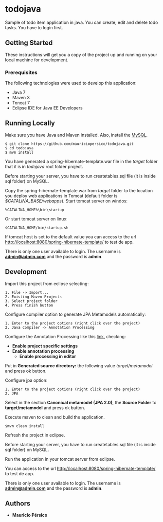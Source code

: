 # todojava
Sample of todo item application in java. You can create, edit and delete todo tasks. You have to login first.

## Getting Started

These instructions will get you a copy of the project up and running on your local machine for development.

### Prerequisites
The following technologies were used to develop this application: 

* Java 7
* Maven 3
* Toncat 7
* Eclipse IDE for Java EE Developers

## Running Locally

Make sure you have Java and Maven installed.  Also, install the [MySQL](https://toolbelt.heroku.com/).

    $ git clone https://github.com/mauriciopersico/todojava.git
    $ cd todojava
    $ mvn install

You have generated a spring-hibernate-template.war file in the *target* folder that it is in *todojava* root folder project.

Before starting your server, you have to run createtables.sql file (it is inside sql folder) on MySQL.  

Copy the spring-hibernate-template.war from *target* folder to the location you deploy web applications in Tomcat (default folder is *$CATALINA_BASE/webapps*). 
Start tomcat server on windos:

    %CATALINA_HOME%\bin\startup

Or start tomcat server on linux:

    $CATALINA_HOME/bin/startup.sh

If tomcat host is set to the default value you can access to the url [http://localhost:8080/spring-hibernate-template/](http://localhost:8080/spring-hibernate-template/) to test de app.

There is only one user available to login. The username is **admin@admin.com** and the password is **admin**.

## Development

Import this project from eclipse selecting:  

    1. File -> Import...
    2. Existing Maven Projects
    3. Select project folder
    4. Press finish button

Configure compiler option to generate JPA Metamodels automatically:

    1. Enter to the project options (right click over the project)
    2. Java Compiler -> Annotation Processing

Configure the Annotation Processing like this [link](https://docs.jboss.org/hibernate/orm/5.0/topical/html/metamodelgen/MetamodelGenerator.html#_eclipse), checking: 

* **Enable project specific settings**
* **Enable annotation processing**
	* **Enable processing in editor**

Put in **Generated source directory:** the following value *target/metamodel* and press ok button.

Configure jpa option:

    1. Enter to the project options (right click over the project)
    2. JPA

Select in the section **Canonical metamodel (JPA 2.0)**,  the **Source Folder** to  **target/metamodel** and press ok button.

Execute maven to clean and build the application.

    $mvn clean install

Refresh the project in eclipse.

Before starting your server, you have to run createtables.sql file (it is inside sql folder) on MySQL.  

Run the application in your tomcat server from eclipse.

You can access to the url [http://localhost:8080/spring-hibernate-template/](http://localhost:8080/spring-hibernate-template/) to test de app.

There is only one user available to login. The username is **admin@admin.com** and the password is **admin**.

## Authors

* **Mauricio Pérsico**
